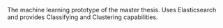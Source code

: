 The machine learning prototype of the master thesis.
Uses Elasticsearch and provides Classifying and Clustering capabilities.

